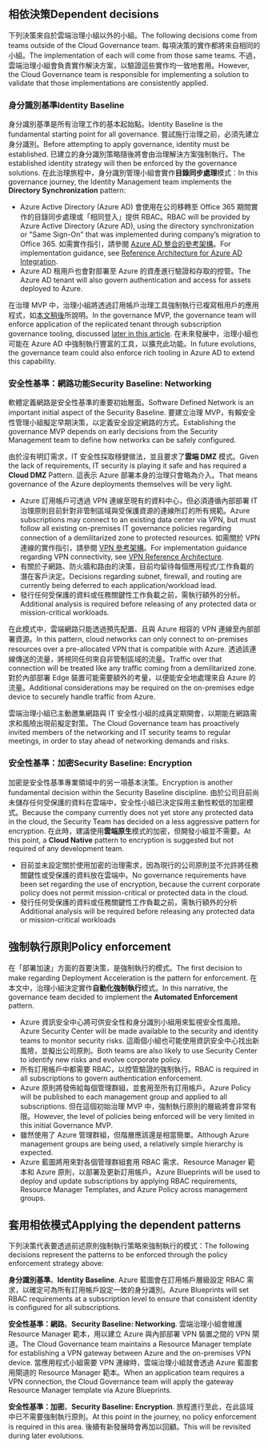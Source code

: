 <!-- TEMPLATE FILE - DO NOT ADD METADATA -->

## <a name="dependent-decisions"></a><span data-ttu-id="b6b3a-101">相依決策</span><span class="sxs-lookup"><span data-stu-id="b6b3a-101">Dependent decisions</span></span>

<span data-ttu-id="b6b3a-102">下列決策來自於雲端治理小組以外的小組。</span><span class="sxs-lookup"><span data-stu-id="b6b3a-102">The following decisions come from teams outside of the Cloud Governance team.</span></span> <span data-ttu-id="b6b3a-103">每項決策的實作都將來自相同的小組。</span><span class="sxs-lookup"><span data-stu-id="b6b3a-103">The implementation of each will come from those same teams.</span></span> <span data-ttu-id="b6b3a-104">不過，雲端治理小組會負責實作解決方案，以驗證這些實作均一致地套用。</span><span class="sxs-lookup"><span data-stu-id="b6b3a-104">However, the Cloud Governance team is responsible for implementing a solution to validate that those implementations are consistently applied.</span></span>

### <a name="identity-baseline"></a><span data-ttu-id="b6b3a-105">身分識別基準</span><span class="sxs-lookup"><span data-stu-id="b6b3a-105">Identity Baseline</span></span>

<span data-ttu-id="b6b3a-106">身分識別基準是所有治理工作的基本起始點。</span><span class="sxs-lookup"><span data-stu-id="b6b3a-106">Identity Baseline is the fundamental starting point for all governance.</span></span> <span data-ttu-id="b6b3a-107">嘗試施行治理之前，必須先建立身分識別。</span><span class="sxs-lookup"><span data-stu-id="b6b3a-107">Before attempting to apply governance, identity must be established.</span></span> <span data-ttu-id="b6b3a-108">已建立的身分識別策略隨後將會由治理解決方案強制執行。</span><span class="sxs-lookup"><span data-stu-id="b6b3a-108">The established identity strategy will then be enforced by the governance solutions.</span></span>
<span data-ttu-id="b6b3a-109">在此治理旅程中，身分識別管理小組會實作**目錄同步處理**模式︰</span><span class="sxs-lookup"><span data-stu-id="b6b3a-109">In this governance journey, the Identity Management team implements the **Directory Synchronization** pattern:</span></span>

- <span data-ttu-id="b6b3a-110">Azure Active Directory (Azure AD) 會使用在公司移轉至 Office 365 期間實作的目錄同步處理或「相同登入」提供 RBAC。</span><span class="sxs-lookup"><span data-stu-id="b6b3a-110">RBAC will be provided by Azure Active Directory (Azure AD), using the directory synchronization or "Same Sign-On" that was implemented during company’s migration to Office 365.</span></span> <span data-ttu-id="b6b3a-111">如需實作指引，請參閱 [Azure AD 整合的參考架構](/azure/architecture/reference-architectures/identity/azure-ad)。</span><span class="sxs-lookup"><span data-stu-id="b6b3a-111">For implementation guidance, see [Reference Architecture for Azure AD Integration](/azure/architecture/reference-architectures/identity/azure-ad).</span></span>
- <span data-ttu-id="b6b3a-112">Azure AD 租用戶也會對部署至 Azure 的資產進行驗證和存取的控管。</span><span class="sxs-lookup"><span data-stu-id="b6b3a-112">The Azure AD tenant will also govern authentication and access for assets deployed to Azure.</span></span>

<span data-ttu-id="b6b3a-113">在治理 MVP 中，治理小組將透過訂用帳戶治理工具強制執行已複寫租用戶的應用程式，如[本文稍後](#subscription-model)所說明。</span><span class="sxs-lookup"><span data-stu-id="b6b3a-113">In the governance MVP, the governance team will enforce application of the replicated tenant through subscription governance tooling, discussed [later in this article](#subscription-model).</span></span> <span data-ttu-id="b6b3a-114">在未來發展中，治理小組也可能在 Azure AD 中強制執行豐富的工具，以擴充此功能。</span><span class="sxs-lookup"><span data-stu-id="b6b3a-114">In future evolutions, the governance team could also enforce rich tooling in Azure AD to extend this capability.</span></span>

### <a name="security-baseline-networking"></a><span data-ttu-id="b6b3a-115">安全性基準：網路功能</span><span class="sxs-lookup"><span data-stu-id="b6b3a-115">Security Baseline: Networking</span></span>

<span data-ttu-id="b6b3a-116">軟體定義網路是安全性基準的重要初始層面。</span><span class="sxs-lookup"><span data-stu-id="b6b3a-116">Software Defined Network is an important initial aspect of the Security Baseline.</span></span> <span data-ttu-id="b6b3a-117">要建立治理 MVP，有賴安全性管理小組擬定早期決策，以定義安全設定網路的方式。</span><span class="sxs-lookup"><span data-stu-id="b6b3a-117">Establishing the governance MVP depends on early decisions from the Security Management team to define how networks can be safely configured.</span></span>

<span data-ttu-id="b6b3a-118">由於沒有明訂需求，IT 安全性採取穩健做法，並且要求了**雲端 DMZ** 模式。</span><span class="sxs-lookup"><span data-stu-id="b6b3a-118">Given the lack of requirements, IT security is playing it safe and has required a **Cloud DMZ** Pattern.</span></span> <span data-ttu-id="b6b3a-119">這表示 Azure 部署本身的治理只會略為介入。</span><span class="sxs-lookup"><span data-stu-id="b6b3a-119">That means governance of the Azure deployments themselves will be very light.</span></span>

- <span data-ttu-id="b6b3a-120">Azure 訂用帳戶可透過 VPN 連線至現有的資料中心，但必須遵循內部部署 IT 治理原則目前針對非管制區域與受保護資源的連線所訂的所有規範。</span><span class="sxs-lookup"><span data-stu-id="b6b3a-120">Azure subscriptions may connect to an existing data center via VPN, but must follow all existing on-premises IT governance policies regarding connection of a demilitarized zone to protected resources.</span></span> <span data-ttu-id="b6b3a-121">如需關於 VPN 連線的實作指引，請參閱 [VPN 參考架構](/azure/architecture/reference-architectures/hybrid-networking/vpn)。</span><span class="sxs-lookup"><span data-stu-id="b6b3a-121">For implementation guidance regarding VPN connectivity, see [VPN Reference Architecture](/azure/architecture/reference-architectures/hybrid-networking/vpn).</span></span>
- <span data-ttu-id="b6b3a-122">有關於子網路、防火牆和路由的決策，目前均留待每個應用程式/工作負載的潛在客戶決定。</span><span class="sxs-lookup"><span data-stu-id="b6b3a-122">Decisions regarding subnet, firewall, and routing are currently being deferred to each application/workload lead.</span></span>
- <span data-ttu-id="b6b3a-123">發行任何受保護的資料或任務關鍵性工作負載之前，需執行額外的分析。</span><span class="sxs-lookup"><span data-stu-id="b6b3a-123">Additional analysis is required before releasing of any protected data or mission-critical workloads.</span></span>

<span data-ttu-id="b6b3a-124">在此模式中，雲端網路只能透過預先配置、且與 Azure 相容的 VPN 連線至內部部署資源。</span><span class="sxs-lookup"><span data-stu-id="b6b3a-124">In this pattern, cloud networks can only connect to on-premises resources over a pre-allocated VPN that is compatible with Azure.</span></span> <span data-ttu-id="b6b3a-125">透過該連線傳送的流量，將視同任何來自非管制區域的流量。</span><span class="sxs-lookup"><span data-stu-id="b6b3a-125">Traffic over that connection will be treated like any traffic coming from a demilitarized zone.</span></span> <span data-ttu-id="b6b3a-126">對於內部部署 Edge 裝置可能需要額外的考量，以便能安全地處理來自 Azure 的流量。</span><span class="sxs-lookup"><span data-stu-id="b6b3a-126">Additional considerations may be required on the on-premises edge device to securely handle traffic from Azure.</span></span>

<span data-ttu-id="b6b3a-127">雲端治理小組已主動邀集網路與 IT 安全性小組的成員定期開會，以期能在網路需求和風險出現前擬定對策。</span><span class="sxs-lookup"><span data-stu-id="b6b3a-127">The Cloud Governance team has proactively invited members of the networking and IT security teams to regular meetings, in order to stay ahead of networking demands and risks.</span></span>

### <a name="security-baseline-encryption"></a><span data-ttu-id="b6b3a-128">安全性基準：加密</span><span class="sxs-lookup"><span data-stu-id="b6b3a-128">Security Baseline: Encryption</span></span>

<span data-ttu-id="b6b3a-129">加密是安全性基準專業領域中的另一項基本決策。</span><span class="sxs-lookup"><span data-stu-id="b6b3a-129">Encryption is another fundamental decision within the Security Baseline discipline.</span></span> <span data-ttu-id="b6b3a-130">由於公司目前尚未儲存任何受保護的資料在雲端中，安全性小組已決定採用主動性較低的加密模式。</span><span class="sxs-lookup"><span data-stu-id="b6b3a-130">Because the company currently does not yet store any protected data in the cloud, the Security Team has decided on a less aggressive pattern for encryption.</span></span>
<span data-ttu-id="b6b3a-131">在此時，建議使用**雲端原生**模式的加密，但開發小組並不需要。</span><span class="sxs-lookup"><span data-stu-id="b6b3a-131">At this point, a **Cloud Native** pattern to encryption is suggested but not required of any development team.</span></span>

- <span data-ttu-id="b6b3a-132">目前並未設定關於使用加密的治理需求，因為現行的公司原則並不允許將任務關鍵性或受保護的資料放在雲端中。</span><span class="sxs-lookup"><span data-stu-id="b6b3a-132">No governance requirements have been set regarding the use of encryption, because the current corporate policy does not permit mission-critical or protected data in the cloud.</span></span>
- <span data-ttu-id="b6b3a-133">發行任何受保護的資料或任務關鍵性工作負載之前，需執行額外的分析</span><span class="sxs-lookup"><span data-stu-id="b6b3a-133">Additional analysis will be required before releasing any protected data or mission-critical workloads</span></span>

## <a name="policy-enforcement"></a><span data-ttu-id="b6b3a-134">強制執行原則</span><span class="sxs-lookup"><span data-stu-id="b6b3a-134">Policy enforcement</span></span>

<span data-ttu-id="b6b3a-135">在「部署加速」方面的首要決策，是強制執行的模式。</span><span class="sxs-lookup"><span data-stu-id="b6b3a-135">The first decision to make regarding Deployment Acceleration is the pattern for enforcement.</span></span> <span data-ttu-id="b6b3a-136">在本文中，治理小組決定實作**自動化強制執行**模式。</span><span class="sxs-lookup"><span data-stu-id="b6b3a-136">In this narrative, the governance team decided to implement the **Automated Enforcement** pattern.</span></span>

- <span data-ttu-id="b6b3a-137">Azure 資訊安全中心將可供安全性和身分識別小組用來監視安全性風險。</span><span class="sxs-lookup"><span data-stu-id="b6b3a-137">Azure Security Center will be made available to the security and identity teams to monitor security risks.</span></span> <span data-ttu-id="b6b3a-138">這兩個小組也可能使用資訊安全中心找出新風險，並擬出公司原則。</span><span class="sxs-lookup"><span data-stu-id="b6b3a-138">Both teams are also likely to use Security Center to identify new risks and evolve corporate policy.</span></span>
- <span data-ttu-id="b6b3a-139">所有訂用帳戶中都需要 RBAC，以控管驗證的強制執行。</span><span class="sxs-lookup"><span data-stu-id="b6b3a-139">RBAC is required in all subscriptions to govern authentication enforcement.</span></span>
- <span data-ttu-id="b6b3a-140">Azure 原則將發佈給每個管理群組，並套用至所有訂用帳戶。</span><span class="sxs-lookup"><span data-stu-id="b6b3a-140">Azure Policy will be published to each management group and applied to all subscriptions.</span></span> <span data-ttu-id="b6b3a-141">但在這個初始治理 MVP 中，強制執行原則的層級將會非常有限。</span><span class="sxs-lookup"><span data-stu-id="b6b3a-141">However, the level of policies being enforced will be very limited in this initial Governance MVP.</span></span>
- <span data-ttu-id="b6b3a-142">雖然使用了 Azure 管理群組，但階層應該還是相當簡單。</span><span class="sxs-lookup"><span data-stu-id="b6b3a-142">Although Azure management groups are being used, a relatively simple hierarchy is expected.</span></span>
- <span data-ttu-id="b6b3a-143">Azure 藍圖將用來對各個管理群組套用 RBAC 需求、Resource Manager 範本和 Azure 原則，以部署及更新訂用帳戶。</span><span class="sxs-lookup"><span data-stu-id="b6b3a-143">Azure Blueprints will be used to deploy and update subscriptions by applying RBAC requirements, Resource Manager Templates, and Azure Policy across management groups.</span></span>

## <a name="applying-the-dependent-patterns"></a><span data-ttu-id="b6b3a-144">套用相依模式</span><span class="sxs-lookup"><span data-stu-id="b6b3a-144">Applying the dependent patterns</span></span>

<span data-ttu-id="b6b3a-145">下列決策代表要透過前述原則強制執行策略來強制執行的模式：</span><span class="sxs-lookup"><span data-stu-id="b6b3a-145">The following decisions represent the patterns to be enforced through the policy enforcement strategy above:</span></span>

<span data-ttu-id="b6b3a-146">**身分識別基準**。</span><span class="sxs-lookup"><span data-stu-id="b6b3a-146">**Identity Baseline**.</span></span> <span data-ttu-id="b6b3a-147">Azure 藍圖會在訂用帳戶層級設定 RBAC 需求，以確定可為所有訂用帳戶設定一致的身分識別。</span><span class="sxs-lookup"><span data-stu-id="b6b3a-147">Azure Blueprints will set RBAC requirements at a subscription level to ensure that consistent identity is configured for all subscriptions.</span></span>

<span data-ttu-id="b6b3a-148">**安全性基準：網路**。</span><span class="sxs-lookup"><span data-stu-id="b6b3a-148">**Security Baseline: Networking**.</span></span> <span data-ttu-id="b6b3a-149">雲端治理小組會維護 Resource Manager 範本，用以建立 Azure 與內部部署 VPN 裝置之間的 VPN 閘道。</span><span class="sxs-lookup"><span data-stu-id="b6b3a-149">The Cloud Governance team maintains a Resource Manager template for establishing a VPN gateway between Azure and the on-premises VPN device.</span></span> <span data-ttu-id="b6b3a-150">當應用程式小組需要 VPN 連線時，雲端治理小組就會透過 Azure 藍圖套用閘道的 Resource Manager 範本。</span><span class="sxs-lookup"><span data-stu-id="b6b3a-150">When an application team requires a VPN connection, the Cloud Governance team will apply the gateway Resource Manager template via Azure Blueprints.</span></span>

<span data-ttu-id="b6b3a-151">**安全性基準：加密**。</span><span class="sxs-lookup"><span data-stu-id="b6b3a-151">**Security Baseline: Encryption**.</span></span> <span data-ttu-id="b6b3a-152">旅程進行至此，在此區域中已不需要強制執行原則。</span><span class="sxs-lookup"><span data-stu-id="b6b3a-152">At this point in the journey, no policy enforcement is required in this area.</span></span> <span data-ttu-id="b6b3a-153">後續有新發展時會再加以回顧。</span><span class="sxs-lookup"><span data-stu-id="b6b3a-153">This will be revisited during later evolutions.</span></span>
